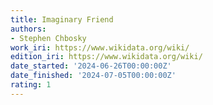 ```yaml
---
title: Imaginary Friend
authors:
- Stephen Chbosky
work_iri: https://www.wikidata.org/wiki/
edition_iri: https://www.wikidata.org/wiki/
date_started: '2024-06-26T00:00:00Z'
date_finished: '2024-07-05T00:00:00Z'
rating: 1
---
```


